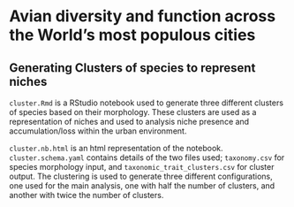 # Avian diversity and function across the World’s most populous cities 
## Generating Clusters of species to represent niches

`cluster.Rmd` is a RStudio notebook used to generate three different clusters of species based on their morphology. These clusters are used as a representation of niches and used to analysis niche presence and accumulation/loss within the urban environment.

`cluster.nb.html` is an html representation of the notebook.
`cluster.schema.yaml` contains details of the two files used; `taxonomy.csv` for species morphology input, and `taxonomic_trait_clusters.csv` for cluster output.
The clustering is used to generate three different configurations, one used for the main analysis, one with half the number of clusters, and another with twice the number of clusters.
